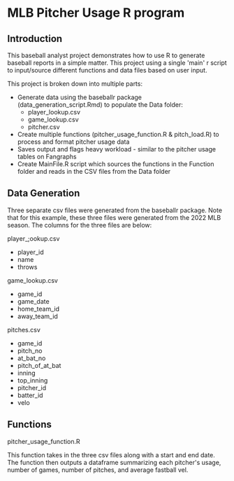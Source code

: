 # MLB Pitcher Usage R program


## Introduction

This baseball analyst project demonstrates how to use R to generate baseball reports in a simple matter. This project using a single 'main' r script to input/source different functions and data files based on user input.

This project is broken down into multiple parts: 
*  Generate data using the baseballr package (data_generation_script.Rmd) to populate the Data folder:
      -  player_lookup.csv
      -  game_lookup.csv
      -  pitcher.csv
*  Create multiple functions (pitcher_usage_function.R & pitch_load.R) to process and format pitcher usage data
*  Saves output and flags heavy workload - similar to the pitcher usage tables on Fangraphs
*  Create MainFile.R script which sources the functions in the Function folder and reads in the CSV files from the Data folder

## Data Generation

Three separate csv files were generated from the baseballr package. Note that for this example, these three files were generated from the 2022 MLB season. The columns for the three files are below:

player_;ookup.csv
*  player_id
*  name
*  throws

game_lookup.csv
*  game_id
*  game_date
*  home_team_id
*  away_team_id

pitches.csv
*  game_id
*  pitch_no
*  at_bat_no
*  pitch_of_at_bat
*  inning
*  top_inning
*  pitcher_id
*  batter_id
*  velo

## Functions

pitcher_usage_function.R

This function takes in the three csv files along with a start and end date. The function then outputs a dataframe summarizing each pitcher's usage, number of games, number of pitches, and average fastball vel.

